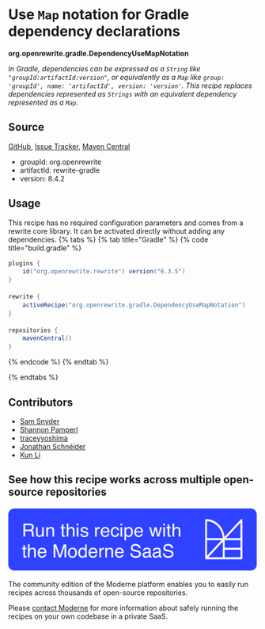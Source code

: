 # Use `Map` notation for Gradle dependency declarations

**org.openrewrite.gradle.DependencyUseMapNotation**

_In Gradle, dependencies can be expressed as a `String` like `"groupId:artifactId:version"`, or equivalently as a `Map` like `group: 'groupId', name: 'artifactId', version: 'version'`. This recipe replaces dependencies represented as `Strings` with an equivalent dependency represented as a `Map`._

## Source

[GitHub](https://github.com/openrewrite/rewrite/blob/main/rewrite-gradle/src/main/java/org/openrewrite/gradle/DependencyUseMapNotation.java), [Issue Tracker](https://github.com/openrewrite/rewrite/issues), [Maven Central](https://central.sonatype.com/artifact/org.openrewrite/rewrite-gradle/8.4.2/jar)

* groupId: org.openrewrite
* artifactId: rewrite-gradle
* version: 8.4.2


## Usage

This recipe has no required configuration parameters and comes from a rewrite core library. It can be activated directly without adding any dependencies.
{% tabs %}
{% tab title="Gradle" %}
{% code title="build.gradle" %}
```groovy
plugins {
    id("org.openrewrite.rewrite") version("6.3.5")
}

rewrite {
    activeRecipe("org.openrewrite.gradle.DependencyUseMapNotation")
}

repositories {
    mavenCentral()
}

```
{% endcode %}
{% endtab %}

{% endtabs %}

## Contributors
* [Sam Snyder](mailto:sam@moderne.io)
* [Shannon Pamperl](mailto:shanman190@gmail.com)
* [traceyyoshima](mailto:tracey.yoshima@gmail.com)
* [Jonathan Schnéider](mailto:jkschneider@gmail.com)
* [Kun Li](mailto:kun@moderne.io)


## See how this recipe works across multiple open-source repositories

[![Moderne Link Image](/.gitbook/assets/ModerneRecipeButton.png)](https://app.moderne.io/recipes/org.openrewrite.gradle.DependencyUseMapNotation)

The community edition of the Moderne platform enables you to easily run recipes across thousands of open-source repositories.

Please [contact Moderne](https://moderne.io/product) for more information about safely running the recipes on your own codebase in a private SaaS.
